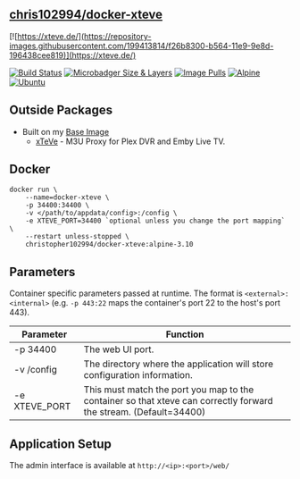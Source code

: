  ## [chris102994/docker-xteve](https://github.com/chris102994/docker-xteve)

[![https://xteve.de/](https://repository-images.githubusercontent.com/199413814/f26b8300-b564-11e9-9e8d-196438cee819)](https://xteve.de/)

 
[![Build Status](https://travis-ci.com/chris102994/docker-xteve.svg?branch=master)](https://travis-ci.com/chris102994/docker-xteve)
[![Microbadger Size & Layers](https://images.microbadger.com/badges/image/christopher102994/docker-xteve.svg)](https://microbadger.com/images/christopher102994/docker-xteve "Get your own image badge on microbadger.com")
[![Image Pulls](https://img.shields.io/docker/pulls/christopher102994/docker-xteve)](https://hub.docker.com/repository/docker/christopher102994/docker-xteve)
 [![Alpine](https://images.microbadger.com/badges/version/christopher102994/docker-xteve:alpine-3.10-latest.svg)](https://microbadger.com/images/christopher102994/docker-xteve:alpine-3.10-latest "Get your own version badge on microbadger.com")
 [![Ubuntu](https://images.microbadger.com/badges/version/christopher102994/docker-xteve:ubuntu-18-latest.svg)](https://microbadger.com/images/christopher102994/docker-xteve:ubuntu-18-latest "Get your own version badge on microbadger.com")
 
## Outside Packages
* Built on my [Base Image](https://github.com/chris102994/docker-base-image)
  * [xTeVe](https://xteve.de/) - M3U Proxy for Plex DVR and Emby Live TV.

## Docker
```
docker run \
	--name=docker-xteve \
	-p 34400:34400 \
	-v </path/to/appdata/config>:/config \
	-e XTEVE_PORT=34400 `optional unless you change the port mapping` \
	--restart unless-stopped \
	christopher102994/docker-xteve:alpine-3.10
```

## Parameters
Container specific parameters passed at runtime. The format is `<external>:<internal>` (e.g. `-p 443:22` maps the container's port 22 to the host's port 443).

| Parameter | Function |
| -------- | -------- |
| -p 34400 | The web UI port. |
| -v /config | The directory where the application will store configuration information. |
| -e XTEVE_PORT | This must match the port you map to the container so that xteve can correctly forward the stream. (Default=34400) |

## Application Setup

The admin interface is available at `http://<ip>:<port>/web/`
